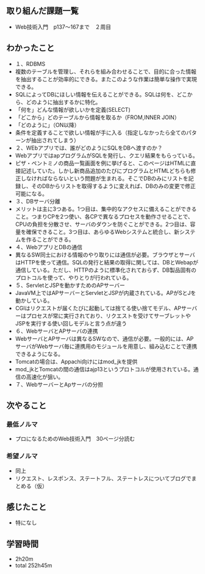 ## 取り組んだ課題一覧
- Web技術入門　p137〜167まで　２周目
## わかったこと
- １、RDBMS
- 複数のテーブルを管理し、それらを組み合わせることで、目的に合った情報を抽出することが効率的にできる。またこのような作業は簡単な操作で実現できる。
- SQLによってDBにほしい情報を伝えることができる。SQLは何を、どこから、どのように抽出するかに特化。
- 「何を」どんな情報が欲しいかを定義(SELECT)
- 「どこから」どのテーブルから情報を取るか（FROM,INNER JOIN）
- 「どのように」（ON以降）
- 条件を定義することで欲しい情報が手に入る（指定しなかったら全てのパターンが抽出されてしまう）
- ２、WEbアプリでは、誰がどのようにSQLをDBへ渡すのか？
- WebアプリではapプログラムがSQLを発行し、クエリ結果をもらっている。
- ピザ・ペントミノの商品一覧画面を例に挙げると、このページはHTMLに直接記述していた。しかし新商品追加のたびにプログラムとHTMLどちらも修正しなければならないという問題が生まれる。そこでDBのみにリストを記録し、そのDBからリストを取得するように変えれば、DBのみの変更で修正可能になる。
- ３、DBサーバ分離
- メリットは主に3つある。1つ目は、集中的なアクセスに備えることができること。つまりCPを2つ使い、各CPで異なるプロセスを動作させることで、CPUの負担を分散させ、サーバのダウンを防ぐことができる。2つ目は、容量を確保できること。3つ目は、あらゆるWebシステムと統合し、新システムを作ることができる。
- ４、WebアプリとDBの通信
- 異なるSW同士における情報のやり取りには通信が必要。ブラウザとサーバはHTTPを使って通信。SQLの発行と結果の取得に関しては、DBとWebapが通信している。ただし、HTTPのように標準化されておらず、DB製品固有のプロトコルを使って、やりとりが行われている。
- ５、ServletとJSPを動かすためのAPサーバー
- JavaVM上ではAPサーバーとServletとJSPが内蔵されている。APがSとJを動かしている。
- CGIはリクエストが届くたびに起動しては捨てる使い捨てモデル、APサーバーはプロセスが常に実行されており、リクエストを受けてサーブレットやJSPを実行する使い回しモデルと言う点が違う
- ６、WebサーバとAPサーバの連携
- WebサーバとAPサーバは異なるSWなので、通信が必要。一般的には、APサーバがWebサーバ毎に連携用のモジュールを用意し、組み込むことで連携できるようになる。
- Tomcatの場合は、Appachi向けにはmod_jkを提供
- mod_jkとTomcatの間の通信はajp13というプロトコルが使用されている。通信の高速化が狙い。
- ７、WebサーバーとApサーバの分担
## 次やること
### 最低ノルマ
- プロになるためのWeb技術入門　30ページ分読む
### 希望ノルマ
- 同上
- リクエスト、レスポンス、ステートフル、ステートレスについてブログでまとめる（仮）
## 感じたこと
- 特になし
## 学習時間
- 2h20m
- total 252h45m
